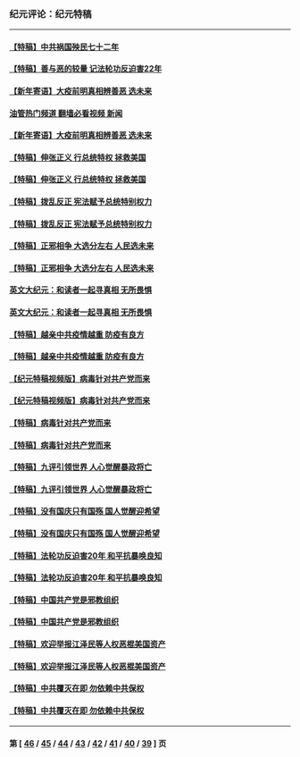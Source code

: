 ### 纪元评论：纪元特稿
---
#### [【特稿】中共祸国殃民七十二年](../../pages/nsc424/n13272607.md?12230330) 
#### [【特稿】善与恶的较量 记法轮功反迫害22年](../../pages/nsc424/n13086597.md?12230330) 
#### [【新年寄语】大疫前明真相辨善恶 选未来](../../pages/nsc424/n12660855.md?12230330) 
#### [油管热门频道 翻墙必看视频 新闻](ok?12230330)
#### [【新年寄语】大疫前明真相辨善恶 选未来](../../pages/nsc424/n12660855.md?12230330) 
#### [【特稿】伸张正义 行总统特权 拯救美国](../../pages/nsc424/n12616806.md?12230330) 
#### [【特稿】伸张正义 行总统特权 拯救美国](../../pages/nsc424/n12616806.md?12230330) 
#### [【特稿】拨乱反正 宪法赋予总统特别权力](../../pages/nsc424/n12598306.md?12230330) 
#### [【特稿】拨乱反正 宪法赋予总统特别权力](../../pages/nsc424/n12598306.md?12230330) 
#### [【特稿】正邪相争 大选分左右 人民选未来](../../pages/nsc424/n12545208.md?12230330) 
#### [【特稿】正邪相争 大选分左右 人民选未来](../../pages/nsc424/n12545208.md?12230330) 
#### [英文大纪元：和读者一起寻真相 无所畏惧](../../pages/nsc424/n12542027.md?12230330) 
#### [英文大纪元：和读者一起寻真相 无所畏惧](../../pages/nsc424/n12542027.md?12230330) 
#### [【特稿】越亲中共疫情越重 防疫有良方](../../pages/nsc424/n12042989.md?12230330) 
#### [【特稿】越亲中共疫情越重 防疫有良方](../../pages/nsc424/n12042989.md?12230330) 
#### [【纪元特稿视频版】病毒针对共产党而来](../../pages/nsc424/n11977328.md?12230330) 
#### [【纪元特稿视频版】病毒针对共产党而来](../../pages/nsc424/n11977328.md?12230330) 
#### [【特稿】病毒针对共产党而来](../../pages/nsc424/n11928818.md?12230330) 
#### [【特稿】病毒针对共产党而来](../../pages/nsc424/n11928818.md?12230330) 
#### [【特稿】九评引领世界 人心觉醒暴政将亡](../../pages/nsc424/n11660496.md?12230330) 
#### [【特稿】九评引领世界 人心觉醒暴政将亡](../../pages/nsc424/n11660496.md?12230330) 
#### [【特稿】没有国庆只有国殇 国人觉醒迎希望](../../pages/nsc424/n11549354.md?12230330) 
#### [【特稿】没有国庆只有国殇 国人觉醒迎希望](../../pages/nsc424/n11549354.md?12230330) 
#### [【特稿】法轮功反迫害20年 和平抗暴唤良知](../../pages/nsc424/n11389135.md?12230330) 
#### [【特稿】法轮功反迫害20年 和平抗暴唤良知](../../pages/nsc424/n11389135.md?12230330) 
#### [【特稿】中国共产党是邪教组织](../../pages/nsc424/n11355551.md?12230330) 
#### [【特稿】中国共产党是邪教组织](../../pages/nsc424/n11355551.md?12230330) 
#### [【特稿】欢迎举报江泽民等人权恶棍美国资产](../../pages/nsc424/n11303040.md?12230330) 
#### [【特稿】欢迎举报江泽民等人权恶棍美国资产](../../pages/nsc424/n11303040.md?12230330) 
#### [【特稿】中共覆灭在即 勿依赖中共保权](../../pages/nsc424/n11278510.md?12230330) 
#### [【特稿】中共覆灭在即 勿依赖中共保权](../../pages/nsc424/n11278510.md?12230330) 

---
#### 第 [ [46](./46.md?12230330) / [45](./45.md?12230330) / [44](./44.md?12230330) / [43](./43.md?12230330) / [42](./42.md?12230330) / [41](./41.md?12230330) / [40](./40.md?12230330) / [39](./39.md?12230330) ] 页
